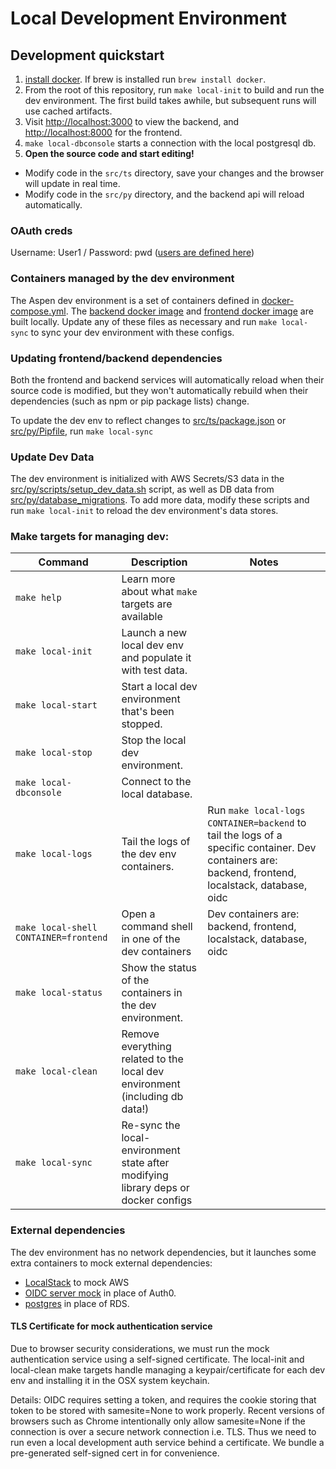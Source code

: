 # Local Development Environment

## Development quickstart
1. [install docker](https://docs.docker.com/get-docker/). If brew is installed run `brew install docker`.
1. From the root of this repository, run `make local-init` to build and run the dev environment. The first build takes awhile, but subsequent runs will use cached artifacts.
1. Visit [http://localhost:3000](http://localhost:3000) to view the backend, and [http://localhost:8000](http://localhost:8000) for the frontend.
1. `make local-dbconsole` starts a connection with the local postgresql db.
1. **Open the source code and start editing!**
  - Modify code in the `src/ts` directory, save your changes and the browser will update in real time.
  - Modify code in the `src/py` directory, and the backend api will reload automatically.

### OAuth creds
Username: User1 / Password: pwd ([users are defined here](oauth/users.json))

### Containers managed by the dev environment
The Aspen dev environment is a set of containers defined in [docker-compose.yml](docker-compose.yml). The [backend docker image](src/py/Dockerfile) and [frontend docker image](src/ts/Dockerfile) are built locally. Update any of these files as necessary and run `make local-sync` to sync your dev environment with these configs.

### Updating frontend/backend dependencies
Both the frontend and backend services will automatically reload when their source code is modified, but they won't automatically rebuild when their dependencies (such as npm or pip package lists) change.

To update the dev env to reflect changes to [src/ts/package.json](src/ts/package.json) or [src/py/Pipfile](src/py/Pipfile), run `make local-sync`

### Update Dev Data
The dev environment is initialized with AWS Secrets/S3 data in the [src/py/scripts/setup_dev_data.sh](src/py/scripts/setup_dev_data.sh) script, as well as DB data from [src/py/database_migrations](src/py/database_migrations). To add more data, modify these scripts and run `make local-init` to reload the dev environment's data stores.

### Make targets for managing dev:

| Command                 | Description                                                                          | Notes                                                                                                |
| ----------------------- | ------------------------------------------------------------------------------------ | ---------------------------------------------------------------------------------------------------- |
| `make help`               | Learn more about what `make` targets are available                                   |                                                          |
| `make local-init`         | Launch a new local dev env and populate it with test data.                           |                                                          |
| `make local-start`        | Start a local dev environment that's been stopped.                                   |                                                          |
| `make local-stop`         | Stop the local dev environment.                                                      |                                                          |
| `make local-dbconsole`    | Connect to the local database.                                                       |                                                          |
| `make local-logs`         | Tail the logs of the dev env containers.                                             | Run `make local-logs CONTAINER=backend` to tail the logs of a specific container. Dev containers are: backend, frontend, localstack, database, oidc |
| `make local-shell CONTAINER=frontend`  | Open a command shell in one of the dev containers                       | Dev containers are: backend, frontend, localstack, database, oidc |
| `make local-status`       | Show the status of the containers in the dev environment.                            |                                                          |
| `make local-clean`        | Remove everything related to the local dev environment (including db data!)          |                                                          |
| `make local-sync`         | Re-sync the local-environment state after modifying library deps or docker configs    |                                                          |

### External dependencies
The dev environment has no network dependencies, but it launches some extra containers to mock external dependencies:
 - [LocalStack](https://github.com/localstack/localstack) to mock AWS
 - [OIDC server mock](https://github.com/Soluto/oidc-server-mock) in place of Auth0.
 - [postgres](https://hub.docker.com/_/postgres) in place of RDS.

#### TLS Certificate for mock authentication service
Due to browser security considerations, we must run the mock authentication
service using a self-signed certificate. The local-init and local-clean make targets
handle managing a keypair/certificate for each dev env and installing it in the
OSX system keychain.

Details: OIDC requires setting a token, and requires the cookie storing that
token to be stored with samesite=None to work properly. Recent versions of
browsers such as Chrome intentionally only allow samesite=None if the connection
is over a secure network connection i.e. TLS. Thus we need to run even a local
development auth service behind a certificate. We bundle a pre-generated
self-signed cert in for convenience.
